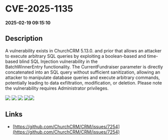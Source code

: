 # CVE-2025-1135

**2025-02-19 09:15:10**

## Description
A vulnerability exists in ChurchCRM 5.13.0. and prior that allows an attacker to execute arbitrary SQL queries by exploiting a boolean-based and time-based blind SQL Injection vulnerability in the BatchWinnerEntry functionality. The CurrentFundraiser parameter is directly concatenated into an SQL query without sufficient sanitization, allowing an attacker to manipulate database queries and execute arbitrary commands, potentially leading to data exfiltration, modification, or deletion. Please note the vulnerability requires Administrator privileges.

![](https://img.shields.io/static/v1?label=Exploit&message=Yes&color=red)
![](https://img.shields.io/static/v1?label=Score&message=9.3&color=red)
![](https://img.shields.io/static/v1?label=Severity&message=CRITICAL&color=red)
![](https://img.shields.io/static/v1?label=CWE&message=SQL&color=green)![](https://img.shields.io/static/v1?label=CWE&message=SQL&color=green)

## Links
- [https://github.com/ChurchCRM/CRM/issues/7254](https://github.com/ChurchCRM/CRM/issues/7254)
